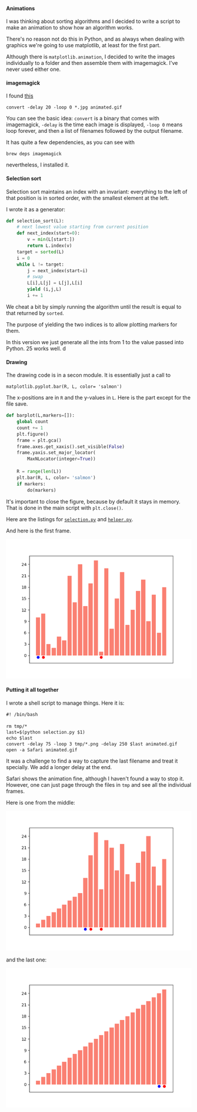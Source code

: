 #### Animations

I was thinking about sorting algorithms and I decided to write a script to make an animation to show how an algorithm works.

There's no reason not do this in Python, and as always when dealing with graphics we're going to use matplotlib, at least for the first part.

Although there is ``matplotlib.animation``, I decided to write the images individually to a folder and then assemble them with imagemagick.  I've never used either one.

#### imagemagick

I found [this](https://stackoverflow.com/questions/6230353/how-to-create-gif-animation-from-a-stack-of-jpgs)

```
convert -delay 20 -loop 0 *.jpg animated.gif
```

You can see the basic idea:  ``convert`` is a binary that comes with imagemagick, ``-delay`` is the time each image is displayed, ``-loop 0`` means loop forever, and then a list of filenames followed by the output filename.

It has quite a few dependencies, as you can see with

```
brew deps imagemagick
```

nevertheless, I  installed it.

#### Selection sort

Selection sort maintains an index with an invariant:  everything to the left of that position is in sorted order, with the smallest element at the left.

I wrote it as a generator:

```python
def selection_sort(L):
    # next lowest value starting from current position
    def next_index(start=0):
        v = min(L[start:])
        return L.index(v)
    target = sorted(L)
    i = 0
    while L != target:
        j = next_index(start=i)
        # swap
        L[i],L[j] = L[j],L[i]
        yield (i,j,L)
        i += 1
```

We cheat a bit by simply running the algorithm until the result is equal to that returned by ``sorted``.

The purpose of yielding the two indices is to allow plotting markers for them.

In this version we just generate all the ints from 1 to the value passed into Python.  25 works well.
d
#### Drawing

The drawing code is in a secon module.  It is essentially just a call to 

```
matplotlib.pyplot.bar(R, L, color= 'salmon')
```

The x-positions are in ``R`` and the y-values in ``L``.  Here is the part except for the file save.

```python
def barplot(L,markers=[]):
    global count
    count += 1
    plt.figure()
    frame = plt.gca()
    frame.axes.get_xaxis().set_visible(False)
    frame.yaxis.set_major_locator(
        MaxNLocator(integer=True))

    R = range(len(L))
    plt.bar(R, L, color= 'salmon')
    if markers:
        do(markers)
```

It's important to close the figure, because by default it stays in memory.  That is done in the main script with ``plt.close()``.

Here are the listings for [``selection.py``](selection.py) and [``helper.py``](helper.py).

And here is the first frame.

![](tmp/01.png)

#### Putting it all together

I wrote a shell script to manage things.  Here it is:

```
#! /bin/bash

rm tmp/*
last=$(python selection.py $1)
echo $last
convert -delay 75 -loop 3 tmp/*.png -delay 250 $last animated.gif
open -a Safari animated.gif
```

It was a challenge to find a way to capture the last filename and treat it specially.  We add a longer delay at the end.

Safari shows the animation fine, although I haven't found a way to stop it.  However, one can just page through the files in ``tmp`` and see all the individual frames.

Here is one from the middle:

![](tmp/10.png)

and the last one:

![](tmp/25.png)